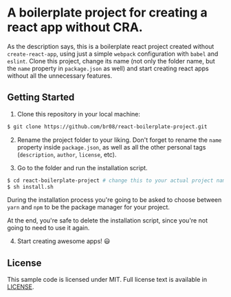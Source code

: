 # A boilerplate project for creating a react app without CRA.

  As the description says, this is a boilerplate react project created without `create-react-app`, using just a simple `webpack` configuration with `babel` and `eslint`. Clone this project, change its name (not only the folder name, but the `name` property in `package.json` as well) and start creating react apps without all the unnecessary features.

## Getting Started

1. Clone this repository in your local machine:
  ```sh
  $ git clone https://github.com/br08/react-boilerplate-project.git
  ```

2. Rename the project folder to your liking. Don't forget to rename the `name` property inside `package.json`, as well as all the other personal tags (`description`, `author`, `license`, etc).

3. Go to the folder and run the installation script.
  
  ```sh
  $ cd react-boilerplate-project # change this to your actual project name
  $ sh install.sh
  ```
  During the installation process you're going to be asked to choose between `yarn` and `npm` to be the package manager for your project.

  At the end, you're safe to delete the installation script, since you're not going to need to use it again.

4. Start creating awesome apps! :smiley:

## License

  This sample code is licensed under MIT. Full license text is available in [LICENSE](https://github.com/git/git-scm.com/blob/main/MIT-LICENSE.txt).